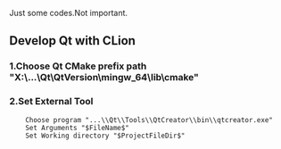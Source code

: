 Just some codes.Not important.  
  
## Develop Qt with CLion  
  
### 1.Choose Qt CMake prefix path "X:\\...\\Qt\\QtVersion\\mingw_64\\lib\\cmake"  
  
### 2.Set External Tool  
        Choose program "...\\Qt\\Tools\\QtCreator\\bin\\qtcreator.exe"  
        Set Arguments "$FileName$"  
        Set Working directory "$ProjectFileDir$"  
